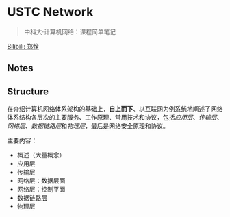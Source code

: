 # USTC Network

> 中科大·计算机网络：课程简单笔记

[Bilibili: 郑烇](https://www.bilibili.com/video/BV1JV411t7ow)

## Notes

## Structure

在介绍计算机网络体系架构的基础上，**自上而下**、以互联网为例系统地阐述了网络体系结构各层次的主要服务、工作原理、常用技术和协议，包括*应用层*、*传输层*、*网络层*、*数据链路层*和*物理层*，最后是网络安全原理和协议。

主要内容：

* 概述（大量概念）
* 应用层
* 传输层
* 网络层：数据层面
* 网络层：控制平面
* 数据链路层
* 物理层

